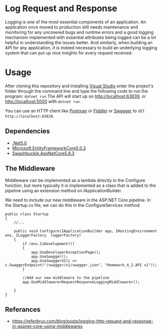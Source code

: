 
# Log Request and Response

Logging is one of the most essential components of an application. An application once moved to production still needs maintenance and monitoring for any uncovered bugs and runtime errors and a good logging mechanism implemented with essential attributes being logged can be a lot helpful in understanding the issues better. And similarly, when building an API for any application, it is indeed necessary to build an underlying logging system that can put up nice insights for every request received.


# Usage

After cloning this repository and installing [Visual Studio](https://visualstudio.microsoft.com/tr/downloads/) enter the project's folder through the command line and type the following code to run the program:
`dotnet run`
The API will start up on  [http://localhost:63639](http://localhost:63639/), or  [http://localhost:5000](http://localhost:5000/)  with  `dotnet run`.

You can use an HTTP client like  [Postman](https://www.getpostman.com/)  or  [Fiddler](https://www.telerik.com/download/fiddler)  or  [Swagger](https://www.nuget.org/packages/Swashbuckle.AspNetCore.Swagger/)  to  `GET http://localhost:63639`.

## Dependencies
- [.Net5.0](https://dotnet.microsoft.com/download/dotnet/5.0)
- [Microsoft.EntityFrameworkCore5.0.3](https://www.nuget.org/packages/Microsoft.EntityFrameworkCore)
- [Swashbuckle.AspNetCore5.6.3](https://www.nuget.org/packages/Swashbuckle.AspNetCore.Swagger/)

## The Middleware

Middleware can be implemented as a lambda directly in the Configure function, but more typically it is implemented as a class that is added to the pipeline using an extension method on IApplicationBuilder.

We need to include our new middleware in the ASP.NET Core pipeline. In the Startup.cs file, we can do this in the ConfigureServices method:

```
public class Startup
{
    //...
    
    public void Configure(IApplicationBuilder app, IHostingEnvironment env, ILoggerFactory  loggerFactory)
    {
        if (env.IsDevelopment())
        {
            app.UseDeveloperExceptionPage();
			app.UseSwagger();
			app.UseSwaggerUI(c => c.SwaggerEndpoint("/swagger/v1/swagger.json", "Homework_4_2.API v1"));
        }

        //Add our new middleware to the pipeline
        app.UseMiddleware<RequestResponseLoggingMiddleware>();

    }
}
```


## Referances
- https://referbruv.com/blog/posts/logging-http-request-and-response-in-aspnet-core-using-middlewares

